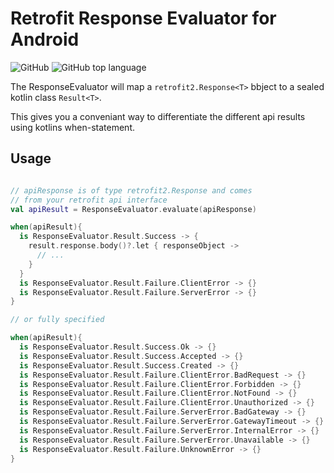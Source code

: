# Retrofit Response Evaluator for Android

![GitHub](https://img.shields.io/github/license/bornholdtleegmbh/response-evaluator?color=%230087ff&style=for-the-badge)
![GitHub top language](https://img.shields.io/github/languages/top/bornholdtleegmbh/response-evaluator?color=%23875dff&style=for-the-badge)

The ResponseEvaluator will map a `retrofit2.Response<T>` bbject to a sealed kotlin class `Result<T>`.

This gives you a conveniant way to differentiate the different api results using kotlins when-statement.

## Usage

```kotlin

// apiResponse is of type retrofit2.Response and comes 
// from your retrofit api interface
val apiResult = ResponseEvaluator.evaluate(apiResponse)

when(apiResult){
  is ResponseEvaluator.Result.Success -> {
    result.response.body()?.let { responseObject ->
      // ...
    }
  }
  is ResponseEvaluator.Result.Failure.ClientError -> {}
  is ResponseEvaluator.Result.Failure.ServerError -> {}
}

// or fully specified

when(apiResult){
  is ResponseEvaluator.Result.Success.Ok -> {}
  is ResponseEvaluator.Result.Success.Accepted -> {}
  is ResponseEvaluator.Result.Success.Created -> {}
  is ResponseEvaluator.Result.Failure.ClientError.BadRequest -> {}
  is ResponseEvaluator.Result.Failure.ClientError.Forbidden -> {}
  is ResponseEvaluator.Result.Failure.ClientError.NotFound -> {}
  is ResponseEvaluator.Result.Failure.ClientError.Unauthorized -> {}
  is ResponseEvaluator.Result.Failure.ServerError.BadGateway -> {}
  is ResponseEvaluator.Result.Failure.ServerError.GatewayTimeout -> {}
  is ResponseEvaluator.Result.Failure.ServerError.InternalError -> {}
  is ResponseEvaluator.Result.Failure.ServerError.Unavailable -> {}
  is ResponseEvaluator.Result.Failure.UnknownError -> {}
}
````
